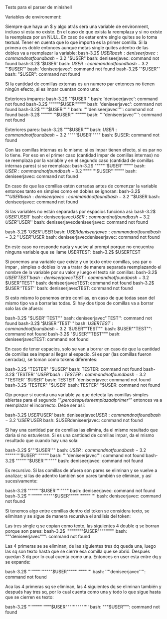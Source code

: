 Tests para el parser de minishell

Variables de environement:

Siempre que haya un $ y algo atrás será una variable de environment, incluso si esta no existe. En el caso de que exista la reemplaza y si no existe la reemplaza por un NULL. 
En caso de estar entre single quites se lo toma textual. Tener en cuenta que lo que importa es la primer comilla. Si la primera es doble entonces aunque metas single quites adentro de las dobles va a reemplazar la variable:
bash-3.2$ $USER
bash: deniseerjavec: command not found
bash-3.2$ "$USER"
bash: deniseerjavec: command not found
bash-3.2$ '$USER'
bash: $USER: command not found
bash-3.2$ "'$USER'"
bash: 'deniseerjavec': command not found
bash-3.2$ '"$USER"'
bash: "$USER": command not found

Si la cantidad de comillas externas es un numero par entonces no tienen ningún efecto, si es impar cuentan como una:

Exteriores impares:
bash-3.2$ "'$USER'"
bash: 'deniseerjavec': command not found
bash-3.2$ """""'$USER'"""""
bash: 'deniseerjavec': command not found
bash-3.2$ "''''$USER''''"
bash: ''''deniseerjavec'''': command not found
bash-3.2$ """""''''$USER''''"""""
bash: ''''deniseerjavec'''': command not found

Exteriores pares:
bash-3.2$ ""'$USER'""
bash: $USER: command not found
bash-3.2$ """"'$USER'""""
bash: $USER: command not found

Con las comillas internas es lo mismo: si es impar tienen efecto, si es par no lo tiene. Por eso en el primer caso (cantidad impar de comillas internas) no se reemplaza por la variable y en el segundo caso (cantidad de comillas internas pares) si se reemplaza:
bash-3.2$ """"'''$USER'''""""
bash: $USER: command not found
bash-3.2$ """"''''$USER''''""""
bash: deniseerjavec: command not found

En caso de que las comillas estén cerradas antes de comenzar la variable entonces tanto en simples como en dobles se ignoran:
bash-3.2$ ""$USER
bash: deniseerjavec: command not found
bash-3.2$ ''$USER
bash: deniseerjavec: command not found

Si las variables no están separadas por espacios funciona así:
bash-3.2$ $USER'$USER'
bash: deniseerjavec$USER: command not found
bash-3.2$ $USER''$USER''
bash: deniseerjavecdeniseerjavec: command not found

bash-3.2$ '$USER'$USER
bash: $USERdeniseerjavec: command not found
bash-3.2$ ''$USER''$USER
bash: deniseerjavecdeniseerjavec: command not found

En este caso no responde nada y vuelve al prompt porque no encuentra ninguna variable que se llame USERTEST:
bash-3.2$ $USERTEST

Si ponemos una variable que existe y un texto entre comillas, sea par o impar , simples o dobles lo va a tratar de manera separada reemplazando el nombre de la variable por su valor y luego el texto sin comillas:
bash-3.2$ $USER'TEST'
bash: deniseerjavecTEST: command not found
bash-3.2$ $USER"TEST"
bash: deniseerjavecTEST: command not found
bash-3.2$ $USER''TEST''
bash: deniseerjavecTEST: command not found

Si esto mismo lo ponemos entre comillas, en caso de que todas sean del mismo tipo va a borrarlas todas. Si hay dos tipos de comillas va a borrar solo las de afuera:

bash-3.2$ "$USER''TEST''"
bash: deniseerjavec''TEST'': command not found
bash-3.2$ '$USER''TEST'''
bash: $USERTEST: command not found
bash-3.2$ '$USER""TEST""'
bash: $USER""TEST"": command not found
bash-3.2$ "$USER""TEST"""
bash: deniseerjavecTEST: command not found

En caso de tener espacios, solo se van a borrar en caso de que la cantidad de comillas sea impar al llegar al espacio. Si es par (las comillas fueron cerradas), se toman como tokens diferentes:

bash-3.2$ "TESTER" "$USER"
bash: TESTER: command not found
bash-3.2$ 'TESTER' '$USER'
bash: TESTER: command not found
bash-3.2$ "TESTER' '$USER"
bash: TESTER' 'deniseerjavec: command not found
bash-3.2$ 'TESTER" "$USER'
bash: TESTER" "$USER: command not found

Ojo porque si cuenta una variable ya que detecta las comillas simples abiertas para el segundo “$”, pero después reemplaza al primer “$” entonces va a reemplazar el incorrecto. Debe ser así:

bash-3.2$ $USER'$USER'
bash: deniseerjavec$USER: command not found
bash-3.2$ ‘$USER'$USER
bash: $USERdeniseerjavec: command not found

Si hay una cantidad par de comillas las elimina, da el mismo resultado que daría si no estuvieran. Si es una cantidad de comillas impar, da el mismo resultado que cuando hay una sola:

bash-3.2$ $""'$USER'""
bash: $USER: command not found
bash-3.2$ """""''''$USER'''"""""
bash: ''''deniseerjavec''': command not found
bash-3.2$ """"''''$USER''''""""
bash: deniseerjavec: command not found

Es recursivo. Si las comillas de afuera son pares se eliminan y se vuelve a analizar; si las de adentro también son pares también se eliminan, y así sucesivamente:

bash-3.2$ """"''''$USER''''""""
bash: deniseerjavec: command not found
bash-3.2$ ''''""""''''""""$USER""""''''""""''''
bash: deniseerjavec: command not found

Si tenemos algo entre comillas dentro del token se considera texto, se eliminan y se sigue de manera recursiva el análisis del token:

Las tres single q se copian como texto, las siguientes 4 double q se borran porque son pares:
bash-3.2$ '"""'""""$USER""""'"""'
bash: """deniseerjavec""": command not found

Las 4 primeras se se eliminan, de las siguientes tres dq queda una, luego las sq son texto hasta que se cierre esa comilla que se abrió.  Después quedan 3 dq por lo cual cuenta como una. Entonces en user esta entre dq y se expande:

bash-3.2$ ''''"""''''""""$USER""""''''"""''''
bash: ''''deniseerjavec'''': command not found

Aca las 4 primeras sq se eliminan, las 4 siguientes dq se eliminan también y después hay tres sq, por lo cual cuenta como una y todo lo que sigue hasta que se cierren es texto:

bash-3.2$ ''''""""'''"""$USER"""'''""""''''
bash: """$USER""": command not found
